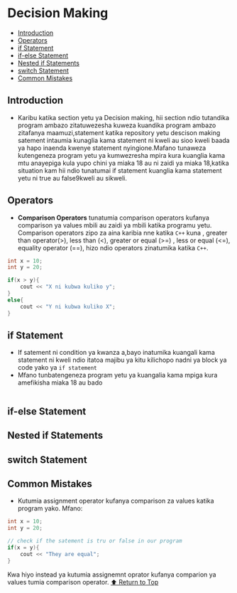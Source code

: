 # Decision Making

- [Introduction](#introduction)
- [Operators](#operators)
- [if Statement](#if-statement)
- [if-else Statement](#if-else-statement)
- [Nested if Statements](#nested-if-statements)
- [switch Statement](#switch-statement)
- [Common Mistakes](#common-mistakes)

<a name="top"></a>

## Introduction
- Karibu katika section yetu ya Decision making, hii section ndio tutandika program ambazo zitatuwezesha kuweza kuandika program ambazo zitafanya maamuzi,statement katika repository yetu descison making satement intaumia kunaglia kama statement ni kweli au sioo kweli baada ya hapo inaenda kwenye statement nyingione.Mafano tunaweza kutengeneza program yetu ya kumwezresha mpira kura kuanglia kama mtu anayepiga kula yupo chini ya miaka 18 au ni zaidi ya miaka 18,katika situation kam hii ndio tunatumai if statement kuanglia kama statement yetu ni true au false9kweli au sikweli.

## Operators
- **Comparison Operators** tunatumia comparison operators kufanya comparison ya values mbili au zaidi ya mbili katika programu yetu.
Comparison operators zipo za aina karibia nne katika `C++` kuna , greater than operator(>), less than (<), greater or equal (>=) , less or equal (<=), equality operator (==), hizo ndio operators zinatumika katika `C++`.

```cpp
int x = 10;
int y = 20;

if(x > y){
    cout << "X ni kubwa kuliko y";
}
else{
    cout << "Y ni kubwa kuliko X";
}
```
## if Statement
- If satement ni condition ya kwanza a,bayo inatumika kuangali kama statement ni kweli ndio itatoa majibu ya kitu kilichopo nadni ya block ya code yako ya `if statement`
- Mfano tunbatengeneza program yetu ya kuangalia kama mpiga kura amefikisha miaka 18 au bado
```cppj

```
## if-else Statement

## Nested if Statements

## switch Statement

## Common Mistakes
- Kutumia assignment operator kufanya comparison za values katika program yako. Mfano:
```cpp
int x = 10;
int y = 20;

// check if the satement is tru or false in our program
if(x = y){
    cout << "They are equal";
}
```
 Kwa hiyo instead ya kutumia assignemnt oprator kufanya comparion ya values tumia comparison operator.
[⬆️ Return to Top](#top)
